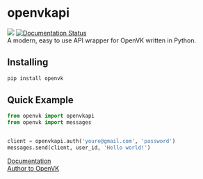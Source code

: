 # openvkapi

![](https://komarev.com/ghpvc/?username=Parliskaya)
<a href='https://openvkapi.readthedocs.io/ru/latest/?badge=latest'>
    <img src='https://readthedocs.org/projects/openvkapi/badge/?version=latest' alt='Documentation Status' />
</a>   
A modern, easy to use API wrapper for OpenVK written in Python.

## Installing

```python
pip install openvk
```


## Quick Example
```python
from openvk import openvkapi
from openvk import messages


client = openvkapi.auth('youre@gmail.com', 'password')
messages.send(client, user_id, 'Hello world!')
```

[Documentation](http://openvkapi.readthedocs.io/)  
[Author to OpenVK](https://openvk.su/parlis)
